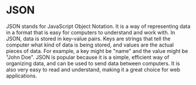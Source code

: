 # JSON

JSON stands for JavaScript Object Notation. It is a way of representing data in a format that is easy for computers to understand and work with. In JSON, data is stored in key-value pairs. Keys are strings that tell the computer what kind of data is being stored, and values are the actual pieces of data. For example, a key might be "name" and the value might be "John Doe". JSON is popular because it is a simple, efficient way of organizing data, and can be used to send data between computers. It is also very easy to read and understand, making it a great choice for web applications.
